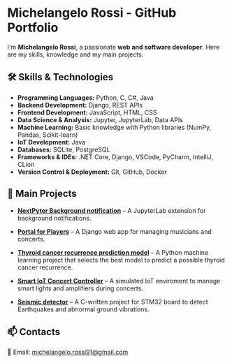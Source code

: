 # Michelangelo Rossi - GitHub Portfolio  

I'm **Michelangelo Rossi**, a passionate **web and software developer**. Here are my skills, knowledge and my main projects. 

## 🛠 Skills & Technologies  

- **Programming Languages:** Python, C, C#, Java  
- **Backend Development:** Django, REST APIs
- **Frontend Development:** JavaScript, HTML, CSS
- **Data Science & Analysis:** Jupyter, JupyterLab, Data APIs
- **Machine Learning:** Basic knowledge with Python libraries (NumPy, Pandas, Scikit-learn)  
- **IoT Development:** Java  
- **Databases:** SQLite, PostgreSQL  
- **Frameworks & IDEs:** .NET Core, Django, VSCode, PyCharm, IntelliJ, CLion  
- **Version Control & Deployment:** Git, GitHub, Docker  


## 📌 Main Projects  

- **[NextPyter Background notification](https://github.com/michelangelorossi21/nextp_background_notifications)** – A JupyterLab extension for background notifications.

- **[Portal for Players](https://github.com/michelangelorossi21/portal-for-players)** – A Django web app for managing musicians and concerts.

- **[Thyroid cancer recurrence prediction model](https://github.com/michelangelorossi21/ml-thyroidDiff)** – A Python machine learning project that selects the best model to predict a possible thyroid cancer recurrence.

- **[Smart IoT Concert Controller](https://github.com/michelangelorossi21/iot-concert-enviroment)** – A simulated IoT enviroment to manage smart lights and amplifiers during concerts.

- **[Seismic detector](https://github.com/michelangelorossi21/stm32-seismicDetector)** – A C-written project for STM32 board to detect Earthquakes and abnormal ground vibrations.


## 📫 Contacts  
📩 Email: [michelangelo.rossi91@gmail.com](mailto:michelangelo.rossi91@gmail.com)  
